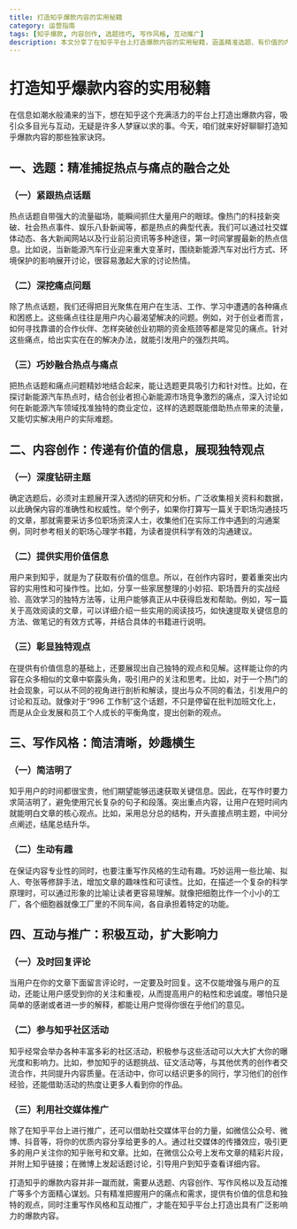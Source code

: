 ```yaml
---
title: 打造知乎爆款内容的实用秘籍
category: 运营指南
tags: [知乎爆款, 内容创作, 选题技巧, 写作风格, 互动推广]
description: 本文分享了在知乎平台上打造爆款内容的实用秘籍，涵盖精准选题、有价值的内容创作、吸睛的写作风格以及有效的互动推广策略，助你在知乎收获广泛关注与互动。
---
```


# 打造知乎爆款内容的实用秘籍

在信息如潮水般涌来的当下，想在知乎这个充满活力的平台上打造出爆款内容，吸引众多目光与互动，无疑是许多人梦寐以求的事。今天，咱们就来好好聊聊打造知乎爆款内容的那些独家诀窍。

## 一、选题：精准捕捉热点与痛点的融合之处

### （一）紧跟热点话题
热点话题自带强大的流量磁场，能瞬间抓住大量用户的眼球。像热门的科技新突破、社会热点事件、娱乐八卦新闻等，都是热点的典型代表。我们可以通过社交媒体动态、各大新闻网站以及行业前沿资讯等多种途径，第一时间掌握最新的热点信息。比如说，当新能源汽车行业迎来重大变革时，围绕新能源汽车对出行方式、环境保护的影响展开讨论，很容易激起大家的讨论热情。

### （二）深挖痛点问题
除了热点话题，我们还得把目光聚焦在用户在生活、工作、学习中遭遇的各种痛点和困惑上。这些痛点往往是用户内心最渴望解决的问题。例如，对于创业者而言，如何寻找靠谱的合作伙伴、怎样突破创业初期的资金瓶颈等都是常见的痛点。针对这些痛点，给出实实在在的解决办法，就能引发用户的强烈共鸣。

### （三）巧妙融合热点与痛点
把热点话题和痛点问题精妙地结合起来，能让选题更具吸引力和针对性。比如，在探讨新能源汽车热点时，结合创业者担心新能源市场竞争激烈的痛点，深入讨论如何在新能源汽车领域找准独特的商业定位，这样的选题既能借助热点带来的流量，又能切实解决用户的实际难题。

## 二、内容创作：传递有价值的信息，展现独特观点

### （一）深度钻研主题
确定选题后，必须对主题展开深入透彻的研究和分析。广泛收集相关资料和数据，以此确保内容的准确性和权威性。举个例子，如果你打算写一篇关于职场沟通技巧的文章，那就需要采访多位职场资深人士，收集他们在实际工作中遇到的沟通案例，同时参考相关的职场心理学书籍，为读者提供科学有效的沟通建议。

### （二）提供实用价值信息
用户来到知乎，就是为了获取有价值的信息。所以，在创作内容时，要着重突出内容的实用性和可操作性。比如，分享一些家居整理的小妙招、职场晋升的实战经验、高效学习的独特方法等，让用户能够真正从中获得启发和帮助。例如，写一篇关于高效阅读的文章，可以详细介绍一些实用的阅读技巧，如快速提取关键信息的方法、做笔记的有效方式等，并结合具体的书籍进行说明。

### （三）彰显独特观点
在提供有价值信息的基础上，还要展现出自己独特的观点和见解。这样能让你的内容在众多相似的文章中崭露头角，吸引用户的关注和思考。比如，对于一个热门的社会现象，可以从不同的视角进行剖析和解读，提出与众不同的看法，引发用户的讨论和互动。就像对于“996 工作制”这个话题，不只是停留在批判加班文化上，而是从企业发展和员工个人成长的平衡角度，提出创新的观点。

## 三、写作风格：简洁清晰，妙趣横生

### （一）简洁明了
知乎用户的时间都很宝贵，他们期望能够迅速获取关键信息。因此，在写作时要力求简洁明了，避免使用冗长复杂的句子和段落。突出重点内容，让用户在短时间内就能明白文章的核心观点。比如，采用总分总的结构，开头直接点明主题，中间分点阐述，结尾总结升华。

### （二）生动有趣
在保证内容专业性的同时，也要注重写作风格的生动有趣。巧妙运用一些比喻、拟人、夸张等修辞手法，增加文章的趣味性和可读性。比如，在描述一个复杂的科学原理时，可以通过形象的比喻让读者更容易理解。就像把细胞比作一个小小的工厂，各个细胞器就像工厂里的不同车间，各自承担着特定的功能。

## 四、互动与推广：积极互动，扩大影响力

### （一）及时回复评论
当用户在你的文章下面留言评论时，一定要及时回复。这不仅能增强与用户的互动，还能让用户感受到你的关注和重视，从而提高用户的粘性和忠诚度。哪怕只是简单的感谢或者进一步的解释，都能让用户觉得你很在乎他们的意见。

### （二）参与知乎社区活动
知乎经常会举办各种丰富多彩的社区活动，积极参与这些活动可以大大扩大你的曝光度和影响力。比如，参加知乎的话题挑战、征文活动等，与其他优秀的创作者交流合作，共同提升内容质量。在活动中，你可以结识更多的同行，学习他们的创作经验，还能借助活动的热度让更多人看到你的作品。

### （三）利用社交媒体推广
除了在知乎平台上进行推广，还可以借助社交媒体平台的力量，如微信公众号、微博、抖音等，将你的优质内容分享给更多的人。通过社交媒体的传播效应，吸引更多的用户关注你的知乎账号和文章。比如，在微信公众号上发布文章的精彩片段，并附上知乎链接；在微博上发起话题讨论，引导用户到知乎查看详细内容。

打造知乎的爆款内容并非一蹴而就，需要从选题、内容创作、写作风格以及互动推广等多个方面精心谋划。只有精准把握用户的痛点和需求，提供有价值的信息和独特的观点，同时注重写作风格和互动推广，才能在知乎平台上打造出具有广泛影响力的爆款内容。